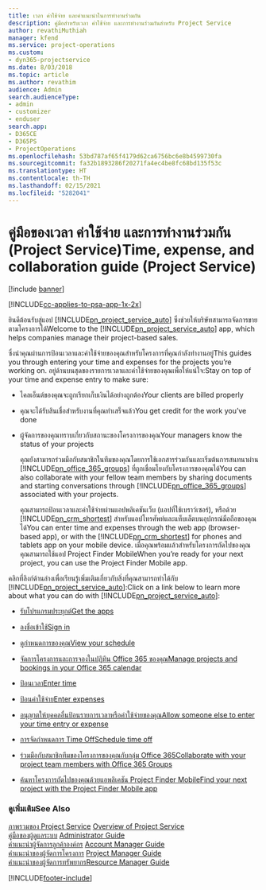 ```yaml
---
title: เวลา ค่าใช้จ่าย และคำแนะนำในการทำงานร่วมกัน
description: คู่มือสำหรับเวลา ค่าใช้จ่าย และการทำงานร่วมกันสำหรับ Project Service
author: revathiMuthiah
manager: kfend
ms.service: project-operations
ms.custom:
- dyn365-projectservice
ms.date: 8/03/2018
ms.topic: article
ms.author: revathim
audience: Admin
search.audienceType:
- admin
- customizer
- enduser
search.app:
- D365CE
- D365PS
- ProjectOperations
ms.openlocfilehash: 53bd787af65f4179d62ca6756bc6e8b4599730fa
ms.sourcegitcommit: fa32b1893286f20271fa4ec4be8fc68bd135f53c
ms.translationtype: HT
ms.contentlocale: th-TH
ms.lasthandoff: 02/15/2021
ms.locfileid: "5282041"
---
```

# <a name="time-expense-and-collaboration-guide-project-service"></a><span data-ttu-id="a2ed0-103">คู่มือของเวลา ค่าใช้จ่าย และการทำงานร่วมกัน (Project Service)</span><span class="sxs-lookup"><span data-stu-id="a2ed0-103">Time, expense, and collaboration guide (Project Service)</span></span>

[!include [banner](../includes/psa-now-project-operations.md)]

[!INCLUDE[cc-applies-to-psa-app-1x-2x](../includes/cc-applies-to-psa-app-1x-2x.md)]

<span data-ttu-id="a2ed0-104">ยินดีต้อนรับสู่แอป [!INCLUDE[pn_project_service_auto](../includes/pn-project-service-auto.md)] ซึ่งช่วยให้บริษัทสามารถจัดการขายตามโครงการได้</span><span class="sxs-lookup"><span data-stu-id="a2ed0-104">Welcome to the [!INCLUDE[pn_project_service_auto](../includes/pn-project-service-auto.md)] app, which helps companies manage their project-based sales.</span></span> 
  
 <span data-ttu-id="a2ed0-105">ซึ่งนำคุณผ่านการป้อนเวลาและค่าใช้จ่ายของคุณสำหรับโครงการที่คุณกำลังทำงานอยู่</span><span class="sxs-lookup"><span data-stu-id="a2ed0-105">This guides you through entering your time and expenses for the projects you’re working on.</span></span> <span data-ttu-id="a2ed0-106">อยู่ด้านบนสุดของรายการเวลาและค่าใช้จ่ายของคุณเพื่อให้แน่ใจ:</span><span class="sxs-lookup"><span data-stu-id="a2ed0-106">Stay on top of your time and expense entry to make sure:</span></span>  
  
- <span data-ttu-id="a2ed0-107">ไคลเอ็นต์ของคุณจะถูกเรียกเก็บเงินได้อย่างถูกต้อง</span><span class="sxs-lookup"><span data-stu-id="a2ed0-107">Your clients are billed properly</span></span>  
  
- <span data-ttu-id="a2ed0-108">คุณจะได้รับสินเชื่อสำหรับงานที่คุณทำเสร็จแล้ว</span><span class="sxs-lookup"><span data-stu-id="a2ed0-108">You get credit for the work you’ve done</span></span>  
  
- <span data-ttu-id="a2ed0-109">ผู้จัดการของคุณทราบเกี่ยวกับสถานะของโครงการของคุณ</span><span class="sxs-lookup"><span data-stu-id="a2ed0-109">Your managers know the status of your projects</span></span>  
  
  <span data-ttu-id="a2ed0-110">คุณยังสามารถร่วมมือกับสมาชิกในทีมของคุณโดยการใช้เอกสารร่วมกันและเริ่มต้นการสนทนาผ่าน [!INCLUDE[pn_office_365_groups](../includes/pn-office-365-groups.md)] ที่ถูกเชื่อมโยงกับโครงการของคุณได้</span><span class="sxs-lookup"><span data-stu-id="a2ed0-110">You can also collaborate with your fellow team members by sharing documents and starting conversations through [!INCLUDE[pn_office_365_groups](../includes/pn-office-365-groups.md)] associated with your projects.</span></span>  
  
  <span data-ttu-id="a2ed0-111">คุณสามารถป้อนเวลาและค่าใช้จ่ายผ่านแอปพลิเคชันเว็บ (แอปที่ใช้เบราว์เซอร์), หรือด้วย [!INCLUDE[pn_crm_shortest](../includes/pn-crm-shortest.md)] สำหรับแอปโทรศัพท์และแท็บเล็ตบนอุปกรณ์มือถือของคุณได้</span><span class="sxs-lookup"><span data-stu-id="a2ed0-111">You can enter time and expenses through the web app (browser-based app), or with the [!INCLUDE[pn_crm_shortest](../includes/pn-crm-shortest.md)] for phones and tablets app on your mobile device.</span></span> <span data-ttu-id="a2ed0-112">เมื่อคุณพร้อมแล้วสำหรับโครงการถัดไปของคุณ คุณสามารถใช้แอป Project Finder Mobile</span><span class="sxs-lookup"><span data-stu-id="a2ed0-112">When you’re ready for your next project, you can use the Project Finder Mobile app.</span></span>  
  
<span data-ttu-id="a2ed0-113">คลิกที่ลิงก์ด้านล่างเพื่อเรียนรู้เพิ่มเติมเกี่ยวกับสิ่งที่คุณสามารถทำได้กับ [!INCLUDE[pn_project_service_auto](../includes/pn-project-service-auto.md)]:</span><span class="sxs-lookup"><span data-stu-id="a2ed0-113">Click on a link below to learn more about what you can do with [!INCLUDE[pn_project_service_auto](../includes/pn-project-service-auto.md)]:</span></span>  
  
-   [<span data-ttu-id="a2ed0-114">รับโปรแกรมประยุกต์</span><span class="sxs-lookup"><span data-stu-id="a2ed0-114">Get the apps</span></span>](../psa/get-apps.md)  
  
-   [<span data-ttu-id="a2ed0-115">ลงชื่อเข้าใช้</span><span class="sxs-lookup"><span data-stu-id="a2ed0-115">Sign in</span></span>](../psa/sign-in.md)  
  
-   [<span data-ttu-id="a2ed0-116">ดูกำหนดการของคุณ</span><span class="sxs-lookup"><span data-stu-id="a2ed0-116">View your schedule</span></span>](../psa/view-schedule.md)  
  
-   [<span data-ttu-id="a2ed0-117">จัดการโครงการและการจองในปฏิทิน Office 365 ของคุณ</span><span class="sxs-lookup"><span data-stu-id="a2ed0-117">Manage projects and bookings in your Office 365 calendar</span></span>](../psa/manage-project-bookings-office-365-calendar.md)  
  
-   [<span data-ttu-id="a2ed0-118">ป้อนเวลา</span><span class="sxs-lookup"><span data-stu-id="a2ed0-118">Enter time</span></span>](../psa/enter-time.md)  
  
-   [<span data-ttu-id="a2ed0-119">ป้อนค่าใช้จ่าย</span><span class="sxs-lookup"><span data-stu-id="a2ed0-119">Enter expenses</span></span>](../psa/enter-expenses.md)  
  
-   [<span data-ttu-id="a2ed0-120">อนุญาตให้บุคคลอื่นป้อนรายการเวลาหรือค่าใช้จ่ายของคุณ</span><span class="sxs-lookup"><span data-stu-id="a2ed0-120">Allow someone else to enter your time entry or expense</span></span>](../psa/allow-someone-else-enter-time-entry-expense.md)  
  
-   [<span data-ttu-id="a2ed0-121">การจัดกำหนดการ Time Off</span><span class="sxs-lookup"><span data-stu-id="a2ed0-121">Schedule time off</span></span>](../psa/schedule-time-off.md)  
  
-   [<span data-ttu-id="a2ed0-122">ร่วมมือกับสมาชิกทีมของโครงการของคุณกับกลุ่ม Office 365</span><span class="sxs-lookup"><span data-stu-id="a2ed0-122">Collaborate with your project team members with Office 365 Groups</span></span>](../psa/collaborate-project-team-members-office-365-groups.md)  
  
-   [<span data-ttu-id="a2ed0-123">ค้นหาโครงการถัดไปของคุณด้วยแอพลิเคชัน Project Finder Mobile</span><span class="sxs-lookup"><span data-stu-id="a2ed0-123">Find your next project with the Project Finder Mobile app</span></span>](../psa/find-next-project-finder-mobile-app.md)  
  
### <a name="see-also"></a><span data-ttu-id="a2ed0-124">ดูเพิ่มเติม</span><span class="sxs-lookup"><span data-stu-id="a2ed0-124">See Also</span></span>  
 <span data-ttu-id="a2ed0-125">[ภาพรวมของ Project Service](../psa/overview.md) </span><span class="sxs-lookup"><span data-stu-id="a2ed0-125">[Overview of Project Service](../psa/overview.md) </span></span>  
 <span data-ttu-id="a2ed0-126">[คู่มือของผู้ดูแลระบบ](../psa/admin-guide.md) </span><span class="sxs-lookup"><span data-stu-id="a2ed0-126">[Administrator Guide](../psa/admin-guide.md) </span></span>  
 <span data-ttu-id="a2ed0-127">[คำแนะนำผู้จัดการลูกค้าองค์กร](../psa/account-manager-guide.md) </span><span class="sxs-lookup"><span data-stu-id="a2ed0-127">[Account Manager Guide](../psa/account-manager-guide.md) </span></span>  
 <span data-ttu-id="a2ed0-128">[คำแนะนำของผู้จัดการโครงการ](../psa/project-manager-guide.md) </span><span class="sxs-lookup"><span data-stu-id="a2ed0-128">[Project Manager Guide](../psa/project-manager-guide.md) </span></span>  
 [<span data-ttu-id="a2ed0-129">คำแนะนำของผู้จัดการทรัพยากร</span><span class="sxs-lookup"><span data-stu-id="a2ed0-129">Resource Manager Guide</span></span>](../psa/resource-manager-guide.md)   


[!INCLUDE[footer-include](../includes/footer-banner.md)]